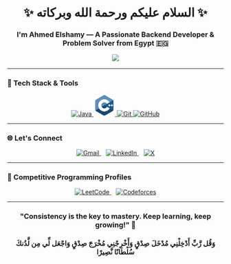 <h1 align="center">✨ السلام عليكم ورحمة الله وبركاته ✨</h1>
<h3 align="center">I'm Ahmed Elshamy — A Passionate Backend Developer & Problem Solver from Egypt 🇪🇬</h3>

<p align="center">
  <img src="https://readme-typing-svg.herokuapp.com?color=FFA500&center=true&lines=💻+Java,+C%2B%2B,+Git+%26+GitHub;⚔️+Competitive+Programming;🚀+Learning+DSA+%26+OOP" />
</p>

---

### 🚀 Tech Stack & Tools

<p align="center">
  <a href="https://www.java.com/en/" target="_blank" rel="noopener noreferrer">
    <img src="https://cdn.jsdelivr.net/gh/devicons/devicon/icons/java/java-original.svg" height="50" alt="Java" />
  </a>
  <a href="https://isocpp.org/" target="_blank" rel="noopener noreferrer">
    <img src="https://raw.githubusercontent.com/github/explore/80688e429a7d4ef2fca1e82350fe8e3517d3494d/topics/cpp/cpp.png" height="50" alt="C++" />
  </a>
  <a href="https://git-scm.com/" target="_blank" rel="noopener noreferrer">
    <img src="https://www.vectorlogo.zone/logos/git-scm/git-scm-icon.svg" height="50" alt="Git" />
  </a>
  <a href="https://github.com/" target="_blank" rel="noopener noreferrer">
    <img src="https://github.githubassets.com/images/modules/logos_page/GitHub-Mark.png" height="50" alt="GitHub" />
  </a>
</p>

---

### 🌐 Let's Connect

<p align="center">
  <a href="mailto:ahmed.khalid.elshamy37@gmail.com" target="_blank" rel="noopener noreferrer">
    <img src="https://upload.wikimedia.org/wikipedia/commons/7/7e/Gmail_icon_%282020%29.svg" height="35" alt="Gmail" />
  </a>
  &nbsp;&nbsp;
  <a href="https://www.linkedin.com/in/a-elshamy" target="_blank" rel="noopener noreferrer">
    <img src="https://cdn-icons-png.flaticon.com/512/174/174857.png" height="40" alt="LinkedIn" />
  </a>
  &nbsp;&nbsp;
  <a href="https://x.com/El_shamy_" target="_blank" rel="noopener noreferrer">
    <img src="https://cdn-icons-png.flaticon.com/512/733/733579.png" height="40" alt="X" />
  </a>
</p>

---

### 🧠 Competitive Programming Profiles

<p align="center">
  <a href="https://leetcode.com/El_shamy/" target="_blank" rel="noopener noreferrer">
    <img src="https://leetcode.com/static/images/LeetCode_logo.png" height="40" alt="LeetCode" />
  </a>
  &nbsp;&nbsp;
  <a href="https://codeforces.com/profile/El-Shamy" target="_blank" rel="noopener noreferrer">
    <img src="https://upload.wikimedia.org/wikipedia/commons/e/e5/Codeforces_logo.svg" height="40" alt="Codeforces" />
  </a>
</p>

---

<h3 align="center">"Consistency is the key to mastery. Keep learning, keep growing!" 🌱</h3>

<h3 align="center"> وَقُل رَّبِّ أَدْخِلْنِي مُدْخَلَ صِدْقٍ وَأَخْرِجْنِي مُخْرَجَ صِدْقٍ وَاجْعَل لِّي مِن لَّدُنكَ سُلْطَانًا نَّصِيرًا</h3>
